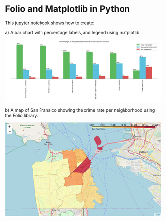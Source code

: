 # Folio and Matplotlib in Python
This jupyter notebook shows how to create:

a) A bar chart with percentage labels, and legend using matplotlib.

![Bar Chart](./images/percent-respondants-interest-in-ds.PNG)

b) A map of San Fransico showing the crime rate per neighborhood using the Folio library.

![Map](./images/crime-map-of-san-fran.PNG)
